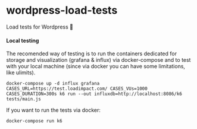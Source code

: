 # wordpress-load-tests

Load tests for Wordpress 🧪

#### Local testing
The recomended way of testing is to run the containers dedicated for storage and visualization (grafana & influx) via
docker-compose and to test with your local machine (since via docker you can have some limitations, like ulimits).

```
docker-compose up -d influx grafana
CASES_URL=https://test.loadimpact.com/ CASES_VUs=1000 CASES_DURATION=300s k6 run --out influxdb=http://localhost:8086/k6 tests/main.js
```

If you want to run the tests via docker:
```
docker-compose run k6
```
